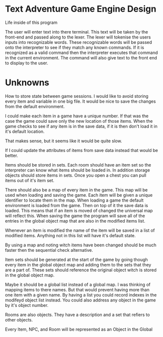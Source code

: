 
# Text Adventure Game Engine Design


Life inside of this program

The user will enter text into there terminal.
This text will be taken by the front-end and passed along to the lexer.
The lexer will tokenise the users inputs into recognizable words.
These recognizable words will be passed onto the interpreter to see if they match any known commands.
If it is recognized as a valid command then the interpreter executes that command in the current environment.
The command will also give text to the front end to display to the user.


# Unknowns

How to store state between game sessions.
I would like to avoid storing every item and variable in one big file.
It would be nice to save the changes from the default environment.

I could make each item in a game have a unique number.
If that was the case the game could save only the new location of those items.
When the game checks to see if any item is in the save data, if it is then don't load it in it's default location.

That makes sense, but it seems like it would be quite slow.

If I could update the attributes of items from save data instead that would be better.


Items should be stored in sets.
Each room should have an item set so the interpreter can know what items should be loaded in.
In addition storage objects should store items in sets. Once you open a chest you can pull items out of it's item set.

There should also be a map of every item in the game. This map will be used when loading and saving the game.
Each item will be given a unique identifier to locate them in the map.
When loading a game the default environment is loaded from the game. Then on top of it the save data is loaded.
This means that if an item is moved of changed the universal map will reflect this.
When saving the game the program will save all of the entries in the global object map that are also in the modified items list.

Whenever an item is modified the name of the item will be saved in a list of modified items. Anything not in this list will have it's default state.


By using a map and noting witch items have been changed should be much faster then the sequential check alternative.


Item sets should be generated at the start of the game by going though every item in the global object map and adding them to the sets that they are a part of.
These sets should reference the original object witch is stored in the global object map.


Maybe it should be a global list instead of a global map.
I was thinking of mapping items to there names. But that would prevent having more than one item with a given name.
By having a list you could record indexes in the modifeyd object list instead.
You could also address any object in the game by it's object number.

Rooms are also objects. They have a description and a set that refiers to other objects.




Every Item, NPC, and Room will be represented as an Object in the Global 



